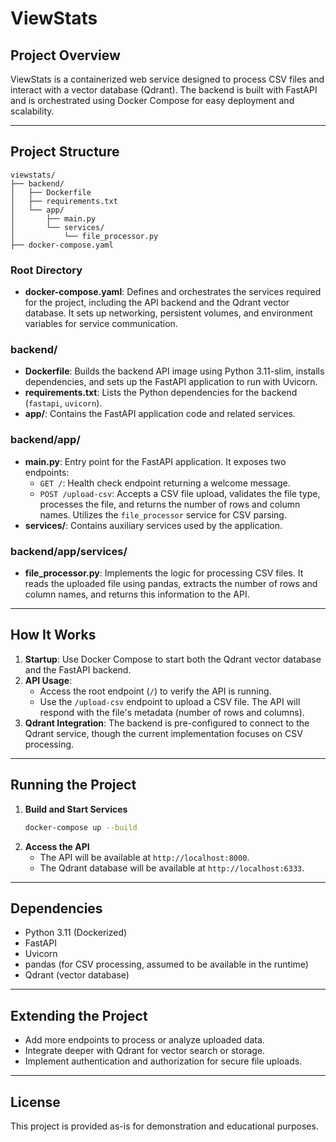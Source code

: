 # ViewStats

## Project Overview

ViewStats is a containerized web service designed to process CSV files and interact with a vector database (Qdrant). The backend is built with FastAPI and is orchestrated using Docker Compose for easy deployment and scalability.

---

## Project Structure

```
viewstats/
├── backend/
│   ├── Dockerfile
│   ├── requirements.txt
│   └── app/
│       ├── main.py
│       └── services/
│           └── file_processor.py
├── docker-compose.yaml
```

### Root Directory
- **docker-compose.yaml**: Defines and orchestrates the services required for the project, including the API backend and the Qdrant vector database. It sets up networking, persistent volumes, and environment variables for service communication.

### backend/
- **Dockerfile**: Builds the backend API image using Python 3.11-slim, installs dependencies, and sets up the FastAPI application to run with Uvicorn.
- **requirements.txt**: Lists the Python dependencies for the backend (`fastapi`, `uvicorn`).
- **app/**: Contains the FastAPI application code and related services.

### backend/app/
- **main.py**: Entry point for the FastAPI application. It exposes two endpoints:
  - `GET /`: Health check endpoint returning a welcome message.
  - `POST /upload-csv`: Accepts a CSV file upload, validates the file type, processes the file, and returns the number of rows and column names. Utilizes the `file_processor` service for CSV parsing.
- **services/**: Contains auxiliary services used by the application.

### backend/app/services/
- **file_processor.py**: Implements the logic for processing CSV files. It reads the uploaded file using pandas, extracts the number of rows and column names, and returns this information to the API.

---

## How It Works

1. **Startup**: Use Docker Compose to start both the Qdrant vector database and the FastAPI backend.
2. **API Usage**:
   - Access the root endpoint (`/`) to verify the API is running.
   - Use the `/upload-csv` endpoint to upload a CSV file. The API will respond with the file's metadata (number of rows and columns).
3. **Qdrant Integration**: The backend is pre-configured to connect to the Qdrant service, though the current implementation focuses on CSV processing.

---

## Running the Project

1. **Build and Start Services**
   ```bash
   docker-compose up --build
   ```
2. **Access the API**
   - The API will be available at `http://localhost:8000`.
   - The Qdrant database will be available at `http://localhost:6333`.

---

## Dependencies
- Python 3.11 (Dockerized)
- FastAPI
- Uvicorn
- pandas (for CSV processing, assumed to be available in the runtime)
- Qdrant (vector database)

---

## Extending the Project
- Add more endpoints to process or analyze uploaded data.
- Integrate deeper with Qdrant for vector search or storage.
- Implement authentication and authorization for secure file uploads.

---

## License
This project is provided as-is for demonstration and educational purposes. 